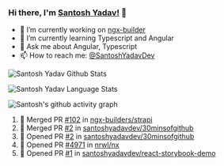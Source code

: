 ### Hi there, I'm [Santosh Yadav!](https://santoshyadav.dev) 👋

- 🔭 I’m currently working on [ngx-builder](https://github.com/ngx-builders)
- 🌱 I’m currently learning Typescript and Angular
- 💬 Ask me about Angular, Typescript
- 📫 How to reach me: [@SantoshYadavDev](https://twitter.com/SantoshYadavDev)

![Santosh Yadav Github Stats](https://github-readme-stats.anuraghazra1.vercel.app/api?username=SantoshYadavDev&show_icons=true&include_all_commits=true&theme=radical)

![Santosh Yadav Language Stats](https://github-readme-stats.anuraghazra1.vercel.app/api/top-langs/?username=SantoshYadavDev&layout=compact&theme=radical)

![Santosh's github activity graph](https://activity-graph.herokuapp.com/graph?username=SantoshYadavDev&theme=dracula)

<!--START_SECTION:activity-->
1. 🎉 Merged PR [#102](https://github.com/ngx-builders/strapi/pull/102) in [ngx-builders/strapi](https://github.com/ngx-builders/strapi)
2. 🎉 Merged PR [#2](https://github.com/santoshyadavdev/30minsofgithub/pull/2) in [santoshyadavdev/30minsofgithub](https://github.com/santoshyadavdev/30minsofgithub)
3. 💪 Opened PR [#2](https://github.com/santoshyadavdev/30minsofgithub/pull/2) in [santoshyadavdev/30minsofgithub](https://github.com/santoshyadavdev/30minsofgithub)
4. 💪 Opened PR [#4971](https://github.com/nrwl/nx/pull/4971) in [nrwl/nx](https://github.com/nrwl/nx)
5. 💪 Opened PR [#1](https://github.com/santoshyadavdev/react-storybook-demo/pull/1) in [santoshyadavdev/react-storybook-demo](https://github.com/santoshyadavdev/react-storybook-demo)
<!--END_SECTION:activity-->
